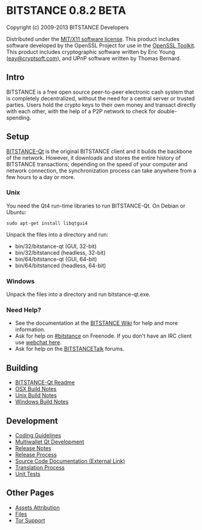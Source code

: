 BITSTANCE 0.8.2 BETA 
====================

Copyright (c) 2009-2013 BITSTANCE Developers

Distributed under the [MIT/X11 software license](http://www.opensource.org/licenses/mit-license.php).
This product includes software developed by the OpenSSL Project for use in the [OpenSSL Toolkit](http://www.openssl.org/). This product includes
cryptographic software written by Eric Young ([eay@cryptsoft.com](mailto:eay@cryptsoft.com)), and UPnP software written by Thomas Bernard.


Intro
---------------------
BITSTANCE is a free open source peer-to-peer electronic cash system that is
completely decentralized, without the need for a central server or trusted
parties.  Users hold the crypto keys to their own money and transact directly
with each other, with the help of a P2P network to check for double-spending.


Setup
---------------------
[BITSTANCE-Qt](http://bitstance.org/en/download) is the original BITSTANCE client and it builds the backbone of the network. However, it downloads and stores the entire history of BITSTANCE transactions; depending on the speed of your computer and network connection, the synchronization process can take anywhere from a few hours to a day or more.

### Unix

You need the Qt4 run-time libraries to run BITSTANCE-Qt. On Debian or Ubuntu:

	sudo apt-get install libqtgui4

Unpack the files into a directory and run:

- bin/32/bitstance-qt (GUI, 32-bit)
- bin/32/bitstanced (headless, 32-bit)
- bin/64/bitstance-qt (GUI, 64-bit)
- bin/64/bitstanced (headless, 64-bit)



### Windows

Unpack the files into a directory and run bitstance-qt.exe.

### Need Help?

* See the documentation at the [BITSTANCE Wiki](https://en.bitstance.it/wiki/Main_Page)
for help and more information.
* Ask for help on [#bitstance](http://webchat.freenode.net?channels=bitstance) on Freenode. If you don't have an IRC client use [webchat here](http://webchat.freenode.net?channels=bitstance).
* Ask for help on the [BITSTANCETalk](https://bitstancetalk.org/) forums.

Building
---------------------
- [BITSTANCE-Qt Readme](readme-qt.md)
- [OSX Build Notes](build-osx.md)
- [Unix Build Notes](build-unix.md)
- [Windows Build Notes](build-msw.md)

Development
---------------------
- [Coding Guidelines](coding.md)
- [Multiwallet Qt Development](multiwallet-qt.md)
- [Release Notes](release-notes.md)
- [Release Process](release-process.md)
- [Source Code Documentation (External Link)](https://dev.visucore.com/bitstance/doxygen/)
- [Translation Process](translation_process.md)
- [Unit Tests](unit-tests.md)

Other Pages
---------------------
- [Assets Attribution](assets-attribution.md)
- [Files](files.md)
- [Tor Support](tor.md)